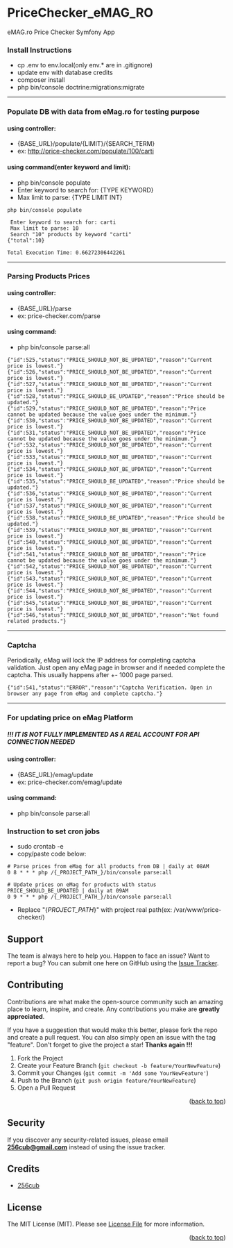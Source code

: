 # PriceChecker_eMAG_RO
eMAG.ro Price Checker Symfony App


###  Install Instructions
 - cp .env to env.local(only env.* are in .gitignore)
 - update env with database credits
 - composer install
 - php bin/console doctrine:migrations:migrate

***
### Populate DB with data from eMag.ro for testing purpose

#### using controller:
- {BASE_URL}/populate/{LIMIT}/{SEARCH_TERM}
- ex: http://price-checker.com/populate/100/carti

#### using command(enter keyword and limit):
- php bin/console populate
- Enter keyword to search for: {TYPE KEYWORD}
- Max limit to parse: {TYPE LIMIT INT}

```
php bin/console populate

 Enter keyword to search for: carti
 Max limit to parse: 10
 Search "10" products by keyword "carti"
{"total":10}

Total Execution Time: 0.66272306442261

```
***
### Parsing Products Prices
#### using controller:
- {BASE_URL}/parse
- ex: price-checker.com/parse

#### using command:
- php bin/console parse:all

```
{"id":525,"status":"PRICE_SHOULD_NOT_BE_UPDATED","reason":"Current price is lowest."}
{"id":526,"status":"PRICE_SHOULD_NOT_BE_UPDATED","reason":"Current price is lowest."}
{"id":527,"status":"PRICE_SHOULD_NOT_BE_UPDATED","reason":"Current price is lowest."}
{"id":528,"status":"PRICE_SHOULD_BE_UPDATED","reason":"Price should be updated."}
{"id":529,"status":"PRICE_SHOULD_NOT_BE_UPDATED","reason":"Price cannot be updated because the value goes under the minimum."}
{"id":530,"status":"PRICE_SHOULD_NOT_BE_UPDATED","reason":"Current price is lowest."}
{"id":531,"status":"PRICE_SHOULD_NOT_BE_UPDATED","reason":"Price cannot be updated because the value goes under the minimum."}
{"id":532,"status":"PRICE_SHOULD_NOT_BE_UPDATED","reason":"Current price is lowest."}
{"id":533,"status":"PRICE_SHOULD_NOT_BE_UPDATED","reason":"Current price is lowest."}
{"id":534,"status":"PRICE_SHOULD_NOT_BE_UPDATED","reason":"Current price is lowest."}
{"id":535,"status":"PRICE_SHOULD_BE_UPDATED","reason":"Price should be updated."}
{"id":536,"status":"PRICE_SHOULD_NOT_BE_UPDATED","reason":"Current price is lowest."}
{"id":537,"status":"PRICE_SHOULD_NOT_BE_UPDATED","reason":"Current price is lowest."}
{"id":538,"status":"PRICE_SHOULD_BE_UPDATED","reason":"Price should be updated."}
{"id":539,"status":"PRICE_SHOULD_NOT_BE_UPDATED","reason":"Current price is lowest."}
{"id":540,"status":"PRICE_SHOULD_NOT_BE_UPDATED","reason":"Current price is lowest."}
{"id":541,"status":"PRICE_SHOULD_NOT_BE_UPDATED","reason":"Price cannot be updated because the value goes under the minimum."}
{"id":542,"status":"PRICE_SHOULD_NOT_BE_UPDATED","reason":"Current price is lowest."}
{"id":543,"status":"PRICE_SHOULD_NOT_BE_UPDATED","reason":"Current price is lowest."}
{"id":544,"status":"PRICE_SHOULD_NOT_BE_UPDATED","reason":"Current price is lowest."}
{"id":545,"status":"PRICE_SHOULD_NOT_BE_UPDATED","reason":"Current price is lowest."}
{"id":546,"status":"PRICE_SHOULD_NOT_BE_UPDATED","reason":"Not found related products."}

```
***
### Captcha 
Periodically, eMag will lock the IP address for completing captcha validation.
Just open any eMag page in browser and if needed complete the captcha.
This usually happens after +- 1000 page parsed.
```
{"id":541,"status":"ERROR","reason":"Captcha Verification. Open in browser any page from eMag and complete captcha."}
```

***
### For updating price on eMag Platform
 ##### !!! IT IS NOT FULLY IMPLEMENTED AS A REAL ACCOUNT FOR API CONNECTION NEEDED
#### using controller:
- {BASE_URL}/emag/update
- ex: price-checker.com/emag/update

#### using command:
- php bin/console parse:all

### Instruction to set cron jobs
- sudo crontab -e
- copy/paste code below:
```
# Parse prices from eMag for all products from DB | daily at 08AM
0 8 * * * php /{_PROJECT_PATH_}/bin/console parse:all

# Update prices on eMag for products with status PRICE_SHOULD_BE_UPDATED | daily at 09AM
0 9 * * * php /{_PROJECT_PATH_}/bin/console parse:all
```
- Replace "{_PROJECT_PATH_}" with project real path(ex: /var/www/price-checker/)


## Support

The team is always here to help you. 
Happen to face an issue? Want to report a bug? 
You can submit one here on GitHub using the [Issue Tracker](https://github.com/256cub/PriceChecker_eMAG_RO/issues/new). 


<!-- CONTRIBUTING -->
## Contributing

Contributions are what make the open-source community such an amazing place to learn, inspire, and create.
Any contributions you make are **greatly appreciated**.

If you have a suggestion that would make this better, please fork the repo and create a pull request.
You can also simply open an issue with the tag "feature". 
Don't forget to give the project a star! 
**Thanks again !!!**

1. Fork the Project
2. Create your Feature Branch (`git checkout -b feature/YourNewFeature`)
3. Commit your Changes (`git commit -m 'Add some YourNewFeature'`)
4. Push to the Branch (`git push origin feature/YourNewFeature`)
5. Open a Pull Request

<p align="right">(<a href="#top">back to top</a>)</p>

## Security

If you discover any security-related issues, please email **256cub@gmail.com** instead of using the issue tracker.

## Credits

- [256cub](https://github.com/256cub)

## License

The MIT License (MIT). Please see [License File](LICENSE.md) for more information.

<p align="right">(<a href="#top">back to top</a>)</p>
